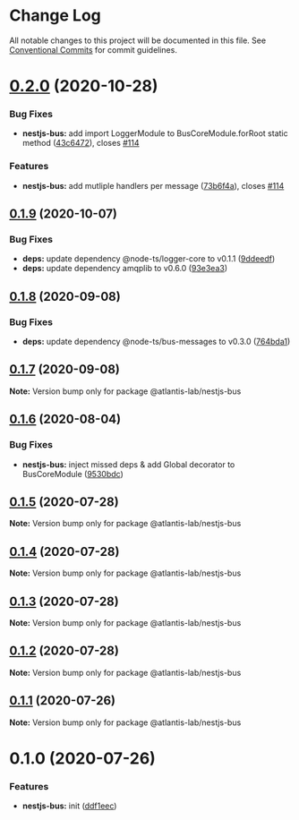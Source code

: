 # Change Log

All notable changes to this project will be documented in this file.
See [Conventional Commits](https://conventionalcommits.org) for commit guidelines.

# [0.2.0](https://github.com/Atlantis-Lab/nestjs/compare/@atlantis-lab/nestjs-bus@0.1.9...@atlantis-lab/nestjs-bus@0.2.0) (2020-10-28)


### Bug Fixes

* **nestjs-bus:** add import LoggerModule to BusCoreModule.forRoot static method ([43c6472](https://github.com/Atlantis-Lab/nestjs/commit/43c6472abf599ee5b34b30ce5cccee0099e0e519)), closes [#114](https://github.com/Atlantis-Lab/nestjs/issues/114)


### Features

* **nestjs-bus:** add mutliple handlers per message ([73b6f4a](https://github.com/Atlantis-Lab/nestjs/commit/73b6f4a0bc8267ded46b61de53070aa4c754ce41)), closes [#114](https://github.com/Atlantis-Lab/nestjs/issues/114)





## [0.1.9](https://github.com/Atlantis-Lab/nestjs/compare/@atlantis-lab/nestjs-bus@0.1.8...@atlantis-lab/nestjs-bus@0.1.9) (2020-10-07)


### Bug Fixes

* **deps:** update dependency @node-ts/logger-core to v0.1.1 ([9ddeedf](https://github.com/Atlantis-Lab/nestjs/commit/9ddeedf59e0f0c3ed8630ae61950f4153e803cd3))
* **deps:** update dependency amqplib to v0.6.0 ([93e3ea3](https://github.com/Atlantis-Lab/nestjs/commit/93e3ea3fc60b2cda14625ea906eb7a00ccc8d2b5))





## [0.1.8](https://github.com/Atlantis-Lab/nestjs/compare/@atlantis-lab/nestjs-bus@0.1.7...@atlantis-lab/nestjs-bus@0.1.8) (2020-09-08)

### Bug Fixes

- **deps:** update dependency @node-ts/bus-messages to v0.3.0 ([764bda1](https://github.com/Atlantis-Lab/nestjs/commit/764bda13ab3662bf7d9980a54d357af01966ce72))

## [0.1.7](https://github.com/Atlantis-Lab/nestjs/compare/@atlantis-lab/nestjs-bus@0.1.6...@atlantis-lab/nestjs-bus@0.1.7) (2020-09-08)

**Note:** Version bump only for package @atlantis-lab/nestjs-bus

## [0.1.6](https://github.com/Atlantis-Lab/nestjs/compare/@atlantis-lab/nestjs-bus@0.1.5...@atlantis-lab/nestjs-bus@0.1.6) (2020-08-04)

### Bug Fixes

- **nestjs-bus:** inject missed deps & add Global decorator to BusCoreModule ([9530bdc](https://github.com/Atlantis-Lab/nestjs/commit/9530bdce07b0c84182e960dfeba7bea281cdc206))

## [0.1.5](https://github.com/Atlantis-Lab/nestjs/compare/@atlantis-lab/nestjs-bus@0.1.4...@atlantis-lab/nestjs-bus@0.1.5) (2020-07-28)

**Note:** Version bump only for package @atlantis-lab/nestjs-bus

## [0.1.4](https://github.com/Atlantis-Lab/nestjs/compare/@atlantis-lab/nestjs-bus@0.1.3...@atlantis-lab/nestjs-bus@0.1.4) (2020-07-28)

**Note:** Version bump only for package @atlantis-lab/nestjs-bus

## [0.1.3](https://github.com/Atlantis-Lab/nestjs/compare/@atlantis-lab/nestjs-bus@0.1.2...@atlantis-lab/nestjs-bus@0.1.3) (2020-07-28)

**Note:** Version bump only for package @atlantis-lab/nestjs-bus

## [0.1.2](https://github.com/Atlantis-Lab/nestjs/compare/@atlantis-lab/nestjs-bus@0.1.1...@atlantis-lab/nestjs-bus@0.1.2) (2020-07-28)

**Note:** Version bump only for package @atlantis-lab/nestjs-bus

## [0.1.1](https://github.com/Atlantis-Lab/nestjs/compare/@atlantis-lab/nestjs-bus@0.1.0...@atlantis-lab/nestjs-bus@0.1.1) (2020-07-26)

**Note:** Version bump only for package @atlantis-lab/nestjs-bus

# 0.1.0 (2020-07-26)

### Features

- **nestjs-bus:** init ([ddf1eec](https://github.com/Atlantis-Lab/nestjs/commit/ddf1eec22a1743e841598ad8b7ff8d18bdf2f77d))

